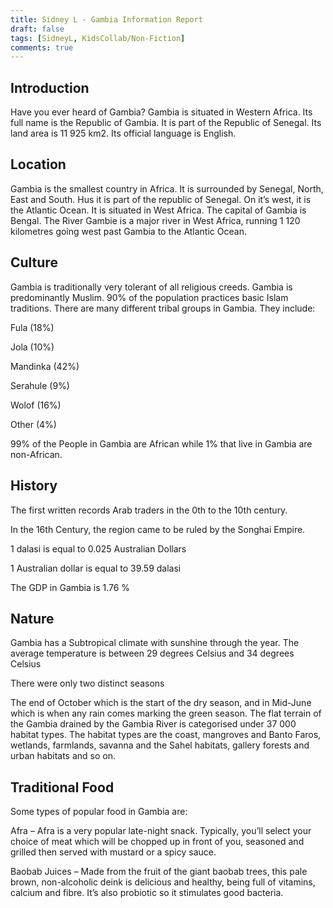 ```yaml
---
title: Sidney L - Gambia Information Report
draft: false
tags: [SidneyL, KidsCollab/Non-Fiction]
comments: true
---
```


## Introduction

Have you ever heard of Gambia? Gambia is situated in Western Africa. Its full name is the Republic of Gambia. It is part of the Republic of Senegal. Its land area is 11 925 km2.  Its official language is English.

## Location

Gambia is the smallest country in Africa. It is surrounded by Senegal, North, East and South. Hus it is part of the republic of Senegal. On it’s west, it is the Atlantic Ocean. It is situated in West Africa. The capital of Gambia is Bengal. The River Gambie is a major river in West Africa, running 1 120 kilometres going west past Gambia to the Atlantic Ocean.

## Culture

Gambia is traditionally very tolerant of all religious creeds. Gambia is predominantly Muslim. 90% of the population practices basic Islam traditions. There are many different tribal groups in Gambia. They include:

Fula (18%)

Jola (10%)

Mandinka (42%)

Serahule (9%)

Wolof (16%)

Other (4%)

99% of the People in Gambia are African while 1% that live in Gambia are non-African.

## History

The first written records Arab traders in the 0th to the 10th century.

In the 16th Century, the region came to be ruled by the Songhai Empire.

1 dalasi is equal to 0.025 Australian Dollars

1 Australian dollar is equal to 39.59 dalasi

The GDP in Gambia is 1.76 %

## Nature

Gambia has a Subtropical climate with sunshine through the year. The average temperature is between 29 degrees Celsius and 34 degrees Celsius

There were only two distinct seasons

The end of October which is the start of the dry season, and in Mid-June which is when any rain comes marking the green season. The flat terrain of the Gambia drained by the Gambia River is categorised under 37 000 habitat types. The habitat types are the coast, mangroves and Banto Faros, wetlands, farmlands, savanna and the Sahel habitats, gallery forests and urban habitats and so on.

## Traditional Food

Some types of popular food in Gambia are:

Afra – Afra is a very popular late-night snack. Typically, you’ll select your choice of meat which will be chopped up in front of you, seasoned and grilled then served with mustard or a spicy sauce.

Baobab Juices – Made from the fruit of the giant baobab trees, this pale brown, non-alcoholic deink is delicious and healthy, being full of vitamins, calcium and fibre. It’s also probiotic so it stimulates good bacteria.
